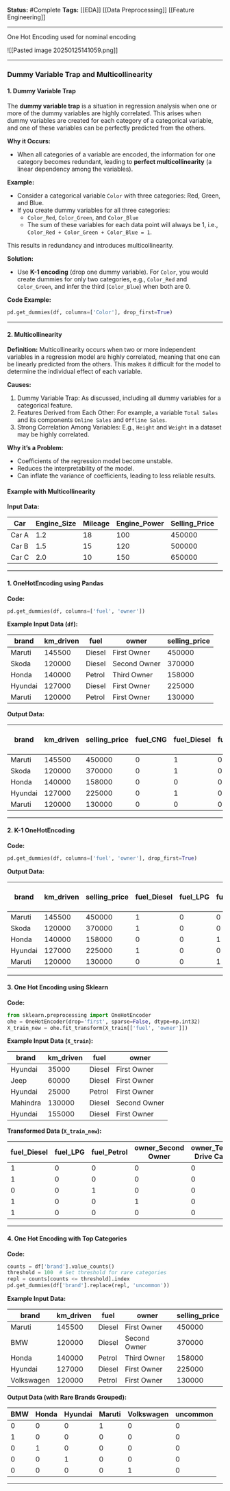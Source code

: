 **Status:**  #Complete 
**Tags:**  [[EDA]]  [[Data Preprocessing]]  [[Feature Engineering]]

---

One Hot Encoding used for nominal encoding

![[Pasted image 20250125141059.png]]

---
### Dummy Variable Trap and Multicollinearity

#### **1. Dummy Variable Trap**

The **dummy variable trap** is a situation in regression analysis when one or more of the dummy variables are highly correlated. This arises when dummy variables are created for each category of a categorical variable, and one of these variables can be perfectly predicted from the others.

**Why it Occurs:**

- When all categories of a variable are encoded, the information for one category becomes redundant, leading to **perfect multicollinearity** (a linear dependency among the variables).

**Example:**

- Consider a categorical variable `Color` with three categories: Red, Green, and Blue.
- If you create dummy variables for all three categories:
    - `Color_Red`, `Color_Green`, and `Color_Blue`
    - The sum of these variables for each data point will always be 1, i.e., `Color_Red + Color_Green + Color_Blue = 1`.

This results in redundancy and introduces multicollinearity.

**Solution:**

- Use **K-1 encoding** (drop one dummy variable). For `Color`, you would create dummies for only two categories, e.g., `Color_Red` and `Color_Green`, and infer the third (`Color_Blue`) when both are 0.

**Code Example:**

```python
pd.get_dummies(df, columns=['Color'], drop_first=True)
```

---

#### **2. Multicollinearity**

**Definition:** Multicollinearity occurs when two or more independent variables in a regression model are highly correlated, meaning that one can be linearly predicted from the others. This makes it difficult for the model to determine the individual effect of each variable.

**Causes:**

1. Dummy Variable Trap: As discussed, including all dummy variables for a categorical feature.
2. Features Derived from Each Other: For example, a variable `Total Sales` and its components `Online Sales` and `Offline Sales`.
3. Strong Correlation Among Variables: E.g., `Height` and `Weight` in a dataset may be highly correlated.

**Why it’s a Problem:**

- Coefficients of the regression model become unstable.
- Reduces the interpretability of the model.
- Can inflate the variance of coefficients, leading to less reliable results.


#### **Example with Multicollinearity**

**Input Data:**

|Car|Engine_Size|Mileage|Engine_Power|Selling_Price|
|---|---|---|---|---|
|Car A|1.2|18|100|450000|
|Car B|1.5|15|120|500000|
|Car C|2.0|10|150|650000|

---

#### 1. OneHotEncoding using Pandas

**Code:**

```python
pd.get_dummies(df, columns=['fuel', 'owner'])
```

**Example Input Data (`df`):**

|brand|km_driven|fuel|owner|selling_price|
|---|---|---|---|---|
|Maruti|145500|Diesel|First Owner|450000|
|Skoda|120000|Diesel|Second Owner|370000|
|Honda|140000|Petrol|Third Owner|158000|
|Hyundai|127000|Diesel|First Owner|225000|
|Maruti|120000|Petrol|First Owner|130000|

**Output Data:**

|brand|km_driven|selling_price|fuel_CNG|fuel_Diesel|fuel_LPG|fuel_Petrol|owner_First Owner|owner_Fourth & Above Owner|owner_Second Owner|owner_Test Drive Car|owner_Third Owner|
|---|---|---|---|---|---|---|---|---|---|---|---|
|Maruti|145500|450000|0|1|0|0|1|0|0|0|0|
|Skoda|120000|370000|0|1|0|0|0|0|1|0|0|
|Honda|140000|158000|0|0|0|1|0|0|0|0|1|
|Hyundai|127000|225000|0|1|0|0|1|0|0|0|0|
|Maruti|120000|130000|0|0|0|1|1|0|0|0|0|

---

#### 2. K-1 OneHotEncoding

**Code:**

```python
pd.get_dummies(df, columns=['fuel', 'owner'], drop_first=True)
```

**Output Data:**

|brand|km_driven|selling_price|fuel_Diesel|fuel_LPG|fuel_Petrol|owner_Fourth & Above Owner|owner_Second Owner|owner_Test Drive Car|owner_Third Owner|
|---|---|---|---|---|---|---|---|---|---|
|Maruti|145500|450000|1|0|0|0|0|0|0|
|Skoda|120000|370000|1|0|0|0|1|0|0|
|Honda|140000|158000|0|0|1|0|0|0|1|
|Hyundai|127000|225000|1|0|0|0|0|0|0|
|Maruti|120000|130000|0|0|1|0|0|0|0|

---

#### 3. One Hot Encoding using Sklearn

**Code:**

```python
from sklearn.preprocessing import OneHotEncoder
ohe = OneHotEncoder(drop='first', sparse=False, dtype=np.int32)
X_train_new = ohe.fit_transform(X_train[['fuel', 'owner']])
```

**Example Input Data (`X_train`):**

|brand|km_driven|fuel|owner|
|---|---|---|---|
|Hyundai|35000|Diesel|First Owner|
|Jeep|60000|Diesel|First Owner|
|Hyundai|25000|Petrol|First Owner|
|Mahindra|130000|Diesel|Second Owner|
|Hyundai|155000|Diesel|First Owner|

**Transformed Data (`X_train_new`):**

|fuel_Diesel|fuel_LPG|fuel_Petrol|owner_Second Owner|owner_Test Drive Car|owner_Third Owner|
|---|---|---|---|---|---|
|1|0|0|0|0|0|
|1|0|0|0|0|0|
|0|0|1|0|0|0|
|1|0|0|1|0|0|
|1|0|0|0|0|0|

---

#### 4. One Hot Encoding with Top Categories

**Code:**

```python
counts = df['brand'].value_counts()
threshold = 100  # Set threshold for rare categories
repl = counts[counts <= threshold].index
pd.get_dummies(df['brand'].replace(repl, 'uncommon'))
```

**Example Input Data:**

|brand|km_driven|fuel|owner|selling_price|
|---|---|---|---|---|
|Maruti|145500|Diesel|First Owner|450000|
|BMW|120000|Diesel|Second Owner|370000|
|Honda|140000|Petrol|Third Owner|158000|
|Hyundai|127000|Diesel|First Owner|225000|
|Volkswagen|120000|Petrol|First Owner|130000|

**Output Data (with Rare Brands Grouped):**

|BMW|Honda|Hyundai|Maruti|Volkswagen|uncommon|
|---|---|---|---|---|---|
|0|0|0|1|0|0|
|1|0|0|0|0|0|
|0|1|0|0|0|0|
|0|0|1|0|0|0|
|0|0|0|0|1|0|

---
